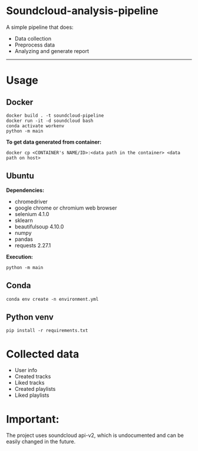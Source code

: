 # Soundcloud-analysis-pipeline
A simple pipeline that does:
* Data collection 
* Preprocess data
* Analyzing and generate report

---
# Usage
## Docker
```
docker build . -t soundcloud-pipeline
docker run -it -d soundcloud bash
conda activate workenv
python -m main
```
**To get data generated from container:**
```
docker cp <CONTAINER's NAME/ID>:<data path in the container> <data path on host>
```

## Ubuntu
**Dependencies:**
* chromedriver
* google chrome or chromium web browser
* selenium 4.1.0
* sklearn
* beautifulsoup 4.10.0
* numpy
* pandas
* requests 2.27.1

**Execution:**
```
python -m main
```
## Conda
```
conda env create -n environment.yml
```

## Python venv
```
pip install -r requirements.txt
```



# Collected data
* User info
* Created tracks
* Liked tracks
* Created playlists
* Liked playlists

# Important:
The project uses soundcloud api-v2, which is undocumented and can be easily changed in the future.
